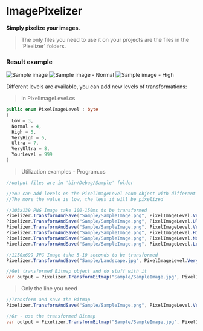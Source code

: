 ImagePixelizer
========
**Simply pixelize your images.**

>The only files you need to use it on your projects are the files in the 'Pixelizer' folders.

### Result example

![Sample image](https://i.ibb.co/mBZL1G5/Sample-Image.png)
![Sample image - Normal](https://i.ibb.co/wBJmQSy/transformed-Image-Low-Level.png)
![Sample image - High](https://i.ibb.co/G915ry0/transformed-Image-High-Level.png)

Different levels are available, you can add new levels of transformations:
> In PixelImageLevel.cs

```csharp
public enum PixelImageLevel : byte
{
  Low = 3,
  Normal = 4,
  High = 5,
  VeryHigh = 6,
  Ultra = 7,
  VeryUltra = 8,
  YourLevel = 999
}
```

> Utilization examples - Program.cs

```csharp
//output files are in 'bin/Debug/Sample' folder

//You can add levels on the PixelImageLevel enum object with different value for less or more pixelization
//The more the value is low, the less it will be pixelized

//103x139 PNG Image take 100-150ms to be transformed
Pixelizer.TransformAndSave("Sample/SampleImage.png", PixelImageLevel.VeryUltra, "Sample", "transformedImageVeryUltraLevel.png");
Pixelizer.TransformAndSave("Sample/SampleImage.png", PixelImageLevel.Ultra, "Sample", "transformedImageUltraLevel.png");
Pixelizer.TransformAndSave("Sample/SampleImage.png", PixelImageLevel.VeryHigh, "Sample", "transformedImageVeryHighLevel.png");
Pixelizer.TransformAndSave("Sample/SampleImage.png", PixelImageLevel.High, "Sample", "transformedImageHighLevel.png");
Pixelizer.TransformAndSave("Sample/SampleImage.png", PixelImageLevel.Normal, "Sample", "transformedImageNormalLevel.png");
Pixelizer.TransformAndSave("Sample/SampleImage.png", PixelImageLevel.Low, "Sample", "transformedImageLowLevel.png");

//1150x699 JPG Image take 5-10 seconds to be transformed
Pixelizer.TransformAndSave("Sample/Landscape.jpg", PixelImageLevel.VeryUltra, "Sample", "TransformedLandscape.png");

//Get transformed Bitmap object and do stuff with it
var output = Pixelizer.TransformBitmap("Sample/SampleImage.jpg", PixelImageLevel.Normal);

```

> Only the line you need

```csharp
//Transform and save the Bitmap
Pixelizer.TransformAndSave("Sample/SampleImage.png", PixelImageLevel.VeryUltra, "Sample", "transformedImageVeryUltraLevel.png");

//Or - use the transformed Bitmap
var output = Pixelizer.TransformBitmap("Sample/SampleImage.jpg", PixelImageLevel.Normal);
```